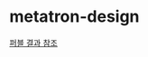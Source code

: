 # metatron-design

[퍼블 결과 참조](https://metatron-app.github.io/metatron-design/publish/html/@index.html)
